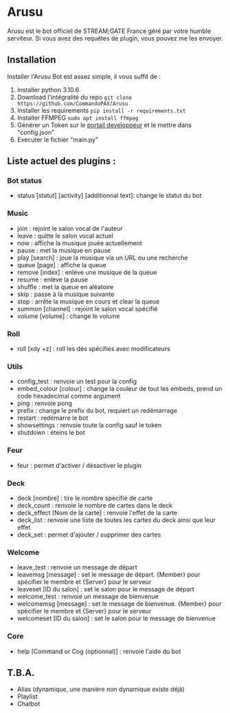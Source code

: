 # Arusu
Arusu est le bot officiel de STREAM;GATE France géré par votre humble serviteur.
Si vous avez des requêtes de plugin, vous pouvez me les envoyer.

## Installation

Installer l'Arusu Bot est assez simple, il vous suffit de :
1. Installer python 3.10.6
2. Download l'intégralité du repo
`git clone https://github.com/CommandoPAX/Arusu`
3. Installer les requirements
`pip install -r requirements.txt`
4. Installer FFMPEG
`sudo apt install ffmpeg`
5. Générer un Token sur le [portail developpeur](https://discord.com/developers/docs/intro) et le mettre dans "config.json"
6. Executer le fichier "main.py"

## Liste actuel des plugins :

### Bot status

- status [statut] [activity] [additionnal text]: change le statut du bot

### Music

- join : rejoint le salon vocal de l'auteur
- leave : quitte le salon vocal actuel
- now : affiche la musique jouée actuellement
- pause : met la  musique en pause
- play [search] : joue la musique via un URL ou une recherche
- queue [page] : affiche la queue
- remove [index] : enlève une musique de la queue
- resume : enlève la pause
- shuffle : met la queue en aléatoire
- skip : passe à la musique suivante
- stop : arrête la musique en cours et clear la queue
- summon [channel] : rejoint le salon vocal spécifié
- volume [volume] : change le volume

### Roll

- roll [xdy +z] : roll les dés spécifiés avec modificateurs

### Utils

- config_test : renvoie un test pour la config
- embed_colour [colour] : change la couleur de tout les embeds, prend un code hexadecimal comme argument
- ping : renvoie pong
- prefix : change le prefix du bot, requiert un redémarrage
- restart : redémarre le bot
- showsettings : renvoie toute la config sauf le token
- shutdown : éteins le bot

### Feur

- feur : permet d'activer / désactiver le plugin

### Deck

- deck [nombre] : tire le nombre spécifié de carte
- deck_count : renvoie le nombre de cartes dans le deck
- deck_effect [Nom de la carte] : renvoie l'effet de la carte
- deck_list : renvoie une liste de toutes les cartes du deck ainsi que leur effet
- deck_set : permet d'ajouter / supprimer des cartes

### Welcome

- leave_test : renvoie un message de départ
- leavemsg [message] : set le message de départ. {Member} pour spécifier le membre et {Server} pour le serveur
- leaveset [ID du salon] : set le salon pour le message de départ
- welcome_test : renvoie un message de bienvenue
- welcomemsg [message] : set le message de bienvenue. {Member} pour spécifier le membre et {Server} pour le serveur
- welcomeset [ID du salon] : set le salon pour le message de bienvenue

### Core

- help [Command or Cog (optionnal)] : renvoie l'aide du bot

## T.B.A.

- Alias (dynamique, une manière non dynamique existe déjà)
- Playlist
- Chatbot
